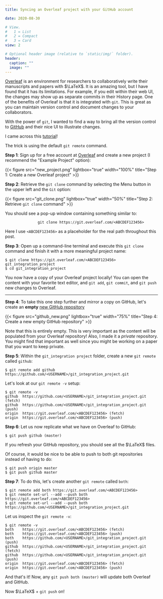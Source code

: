 ```yaml
---
title: Syncing an Overleaf project with your GitHub account

date: 2020-08-30

# View.
#   1 = List
#   2 = Compact
#   3 = Card
view: 2

# Optional header image (relative to `static/img/` folder).
header:
  caption: ""
  image: ""
---
```


[Overleaf](https://www.overleaf.com) is an environment for researchers to
collaboratively write their manuscripts and papers with $\LaTeX$. It is
an amazing tool, but I have found that it has its limitations. For example,
if you edit within their web UI, the changes may show up as separate commits
in their History page.  One of the benefits of Overleaf is that it is
integrated with `git`.  This is great as you can maintain version control
and document changes to your collaborators.

With the power of `git`, I wanted to find a way to bring all the version
control to [GitHub](https://www.github.com) and their nice UI to illustrate
changes.

I came across this [tutorial](https://ineed.coffee/3454/how-to-synchronize-an-overleaf-latex-paper-with-a-github-repository/)!

The trick is using the default `git remote` command.

__Step 1__: Sign up for a free account at [Overleaf](https://www.overleaf.com)
and create a new project (I recommend the "Example Project" option):

{{< figure src="new_project.png" lightbox="true" width="100%"
    title="Step 1: Create a new Overleaf project" >}}

__Step 2__: Retrieve the `git clone` command by selecting the Menu button in the
upper left and the `Git` option:

{{< figure src="git_clone.png" lightbox="true" width="50%"
    title="Step 2: Retrieve `git clone` command" >}}

You should see a pop-up window containing something similar to:
```
               git clone https://git.overleaf.com/<ABCDEF123456>
```

Here I use `<ABCDEF123456>` as a placeholder for the real path throughout this post.

__Step 3__: Open up a command-line terminal and execute this `git clone` command and
finish it with a more meaningful project name:

```
$ git clone https://git.overleaf.com/<ABCDEF123456> git_integration_project
$ cd git_integration_project
```

You now have a copy of your Overleaf project locally! You can open the content
with your favorite text editor, and `git add`, `git commit`, and `git push`
new changes to Overleaf.

---

__Step 4__: To take this one step further and mirror a copy on GitHub,
let's create an __empty__ [new GitHub repository](https://github.com/new)

{{< figure src="github_new.png" lightbox="true" width="75%"
    title="Step 4: Create a new empty GitHub repository" >}}

Note that this is entirely empty. This is very important as the content
will be populated from your Overleaf repository! Also, I made it a _private_
repository. You might find that important as well since you might be
working on a paper that you want to keep private.

__Step 5__: Within the `git_integration project` folder, create a new `git remote`
called `github`:

```
$ git remote add github https://github.com/<USERNAME>/git_integration_project.git
```

Let's look at our `git remote -v` setup:

```
$ git remote -v
github	https://github.com/<USERNAME>/git_integration_project.git (fetch)
github	https://github.com/<USERNAME>/git_integration_project.git (push)
origin	https://git.overleaf.com/<ABCDEF123456> (fetch)
origin	https://git.overleaf.com/<ABCDEF123456> (push)
```

__Step 6__: Let us now replicate what we have on Overleaf to GitHub:

```
$ git push github (master)
```

If you refresh your GitHub repository, you should see all the $\LaTeX$ files.

Of course, it would be nice to be able to push to both git repositories instead
of having to do:
```
$ git push origin master
$ git push github master
```

__Step 7__: To do this, let's create another `git remote` called `both`:
```
$ git remote add both https://git.overleaf.com/<ABCDEF123456>
$ git remote set-url --add --push both https://git.overleaf.com/<ABCDEF123456>
$ git remote set-url --add --push both https://github.com/<USERNAME>/git_integration_project.git
```

Let us inspect the `git remote -v`:
```
$ git remote -v
both	https://git.overleaf.com/<ABCDEF123456> (fetch)
both	https://git.overleaf.com/<ABCDEF123456> (push)
both	https://github.com/<USERNAME>/git_integration_project.git (push)
github	https://github.com/<USERNAME>/git_integration_project.git (fetch)
github	https://github.com/<USERNAME>/git_integration_project.git (push)
origin	https://git.overleaf.com/<ABCDEF123456> (fetch)
origin	https://git.overleaf.com/<ABCDEF123456> (push)
```
And that's it! Now, any `git push both (master)` will update both Overleaf and
GitHub.

Now $\LaTeX$ + `git push` on!

